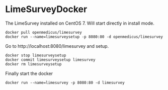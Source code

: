 # LimeSurveyDocker

The LimeSurvey installed on CentOS 7. Will start directly in install mode.

```
docker pull openmedicus/limesurvey
docker run --name=limesurveysetup -p 8080:80 -d openmedicus/limesurvey
```

Go to http://localhost:8080/limesurvey and setup.

```
docker stop limesurveysetup
docker commit limesurveysetup limesurvey
docker rm limesurveysetup
```

Finally start the docker

```
docker run --name=limesurvey -p 8080:80 -d limesurvey
```

